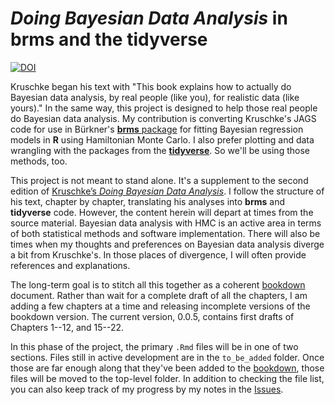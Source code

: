 # *Doing Bayesian Data Analysis* in brms and the tidyverse

[![DOI](https://zenodo.org/badge/142937787.svg)](https://zenodo.org/badge/latestdoi/142937787)

Kruschke began his text with "This book explains how to actually do Bayesian data analysis, by real people (like you), for realistic data (like yours)." In the same way, this project is designed to help those real people do Bayesian data analysis. My contribution is converting Kruschke's JAGS code for use in Bürkner's [**brms** package](https://github.com/paul-buerkner/brms) for fitting Bayesian regression models in **R** using Hamiltonian Monte Carlo. I also prefer plotting and data wrangling with the packages from the [**tidyverse**](http://style.tidyverse.org). So we'll be using those methods, too.

This project is not meant to stand alone. It's a supplement to the second edition of [Kruschke’s *Doing Bayesian Data Analysis*](https://sites.google.com/site/doingbayesiandataanalysis/). I follow the structure of his text, chapter by chapter, translating his analyses into **brms** and **tidyverse** code. However, the content herein will depart at times from the source material. Bayesian data analysis with HMC is an active area in terms of both statistical methods and software implementation. There will also be times when my thoughts and preferences on Bayesian data analysis diverge a bit from Kruschke's. In those places of divergence, I will often provide references and explanations.

The long-term goal is to stitch all this together as a coherent [bookdown](https://bookdown.org) document. Rather than wait for a complete draft of all the chapters, I am adding a few chapters at a time and releasing incomplete versions of the bookdown version. The current version, 0.0.5, contains first drafts of Chapters 1--12, and 15--22.

In this phase of the project, the primary `.Rmd` files will be in one of two sections. Files still in active development are in the `to_be_added` folder. Once those are far enough along that they've been added to the [bookdown](https://bookdown.org), those files will be moved to the top-level folder. In addition to checking the file list, you can also keep track of my progress by my notes in the [Issues](https://github.com/ASKurz/Doing-Bayesian-Data-Analysis-in-brms-and-the-tidyverse/issues). 
